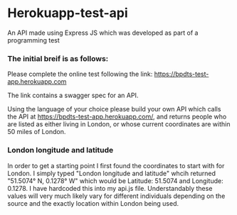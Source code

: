 # Herokuapp-test-api
An API made using Express JS which was developed as part of a programming test

### The initial breif is as follows:

  Please complete the online test following the link: https://bpdts-test-app.herokuapp.com
  
  The link contains a swagger spec for an API.
  
  Using the language of your choice please build your own API which calls the API at https://bpdts-test-app.herokuapp.com/, and returns people who are listed as either living in London, or whose current coordinates are within 50 miles of London.

### London longitude and latitude

In order to get a starting point I first found the coordinates to start with for London. I simply typed "London longitude and latitude" whcih returned "51.5074° N, 0.1278° W" which would be Latitude: 51.5074 and Longitude: 0.1278. I have hardcoded this into my api.js file. Understandably these values will very much likely vary for different individuals depending on the source and the exactly location within London being used.
